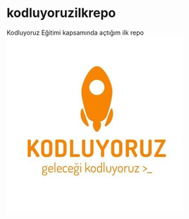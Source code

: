 # kodluyoruzilkrepo
Kodluyoruz Eğitimi kapsamında açtığım ilk repo
 ![Kodluyoruz Logo](https://raw.githubusercontent.com/Kodluyoruz/taskforce/git/git/markdown-nedir-nasil-kullaniriz-/figures/kodluyoruz_logo.jpg)